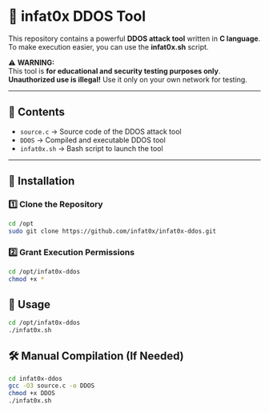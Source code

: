 # 🚀 infat0x DDOS Tool

This repository contains a powerful **DDOS attack tool** written in **C language**.  
To make execution easier, you can use the **infat0x.sh** script.  

⚠ **WARNING:**  
This tool is **for educational and security testing purposes only**.  
**Unauthorized use is illegal!** Use it only on your own network for testing.  

---

## 📂 Contents  

- `source.c` → Source code of the DDOS attack tool  
- `DDOS` → Compiled and executable DDOS tool  
- `infat0x.sh` → Bash script to launch the tool  

---

## 🔧 Installation  

### **1️⃣ Clone the Repository**  
```bash
cd /opt
sudo git clone https://github.com/infat0x/infat0x-ddos.git
```
### **2️⃣ Grant Execution Permissions**  
```bash
cd /opt/infat0x-ddos
chmod +x *
```
## 🚀 Usage
```bash
cd /opt/infat0x-ddos
./infat0x.sh
```
## 🛠 Manual Compilation (If Needed)
```bash
cd infat0x-ddos
gcc -O3 source.c -o DDOS
chmod +x DDOS
./infat0x.sh
